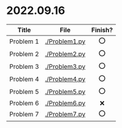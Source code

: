# 2022.09.16

|Title|File|Finish?|
|---|:-:|:-:|
|Problem 1|[./Problem1.py](./Problem%201.py)|:o:|
|Problem 2|[./Problem2.py](./Problem%202.py)|:o:|
|Problem 3|[./Problem3.py](./Problem%203.py)|:o:|
|Problem 4|[./Problem4.py](./Problem%204.py)|:o:|
|Problem 5|[./Problem5.py](./Problem%205.py)|:o:|
|Problem 6|[./Problem6.py](./Problem%206.py)|:x:|
|Problem 7|[./Problem7.py](./Problem%207.py)|:o:|
